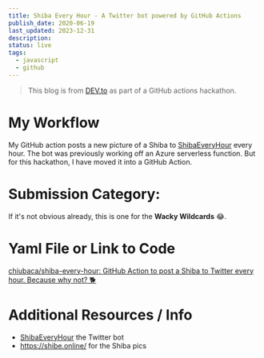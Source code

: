 ```yaml
---
title: Shiba Every Hour - A Twitter bot powered by GitHub Actions
publish_date: 2020-06-19
last_updated: 2023-12-31
description: 
status: live
tags:
  - javascript
  - github
---
```


> This blog is from [DEV.to](https://dev.to/chiubaca/shiba-every-hour-a-twitter-bot-powered-by-github-actions-1m1e) as part of a GitHub actions hackathon.

# My Workflow

My GitHub action posts a new picture of a Shiba to [ShibaEveryHour](https://twitter.com/ShibaEveryHour) every hour. The bot was previously working off an Azure serverless function. But for this hackathon, I have moved it into a GitHub Action.

# Submission Category: 

If it's not obvious already, this is one for the **Wacky Wildcards** 😂.


# Yaml File or Link to Code

[chiubaca/shiba-every-hour: GitHub Action to post a Shiba to Twitter every hour. Because why not? 🐕](https://github.com/chiubaca/shiba-every-hour)


# Additional Resources / Info

- [ShibaEveryHour](https://twitter.com/ShibaEveryHour) the Twitter bot
- https://shibe.online/ for the Shiba pics